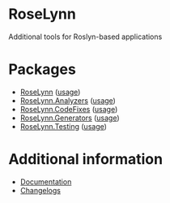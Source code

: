 # RoseLynn

Additional tools for Roslyn-based applications

# Packages
- [RoseLynn](https://www.nuget.org/packages/RoseLynn/) ([usage](docs/RoseLynn/index.md))
- [RoseLynn.Analyzers](https://www.nuget.org/packages/RoseLynn.Analyzers/) ([usage](docs/RoseLynn.Analyzers/index.md))
- [RoseLynn.CodeFixes](https://www.nuget.org/packages/RoseLynn.CodeFixes/) ([usage](docs/RoseLynn.CodeFixes/index.md))
- [RoseLynn.Generators](https://www.nuget.org/packages/RoseLynn.Generators/) ([usage](docs/RoseLynn.Generators/index.md))
- [RoseLynn.Testing](https://www.nuget.org/packages/RoseLynn.Testing/) ([usage](docs/RoseLynn.Testing/index.md))

# Additional information

- [Documentation](docs/index.md)
- [Changelogs](changelogs/README.md)
